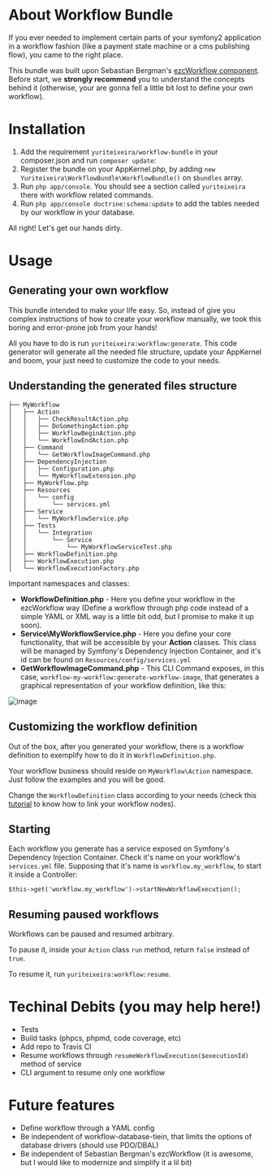 # About Workflow Bundle

If you ever needed to implement certain parts of your symfony2 application in a workflow fashion (like a payment state machine or a cms publishing flow), you came to the right place.

This bundle was built upon Sebastian Bergman's [ezcWorkflow component](http://zetacomponents.org/documentation/trunk/Workflow/tutorial.html). Before start, we **strongly recommend** you to understand the concepts behind it (otherwise, your are gonna fell a little bit lost to define your own workflow).

# Installation

1. Add the requirement `yuriteixeira/workflow-bundle` in your composer.json and run `composer update`:
2. Register the bundle on your AppKernel.php, by adding `new Yuriteixeira\WorkflowBundle\WorkflowBundle()` on `$bundles` array.
3. Run `php app/console`. You should see a section called `yuriteixeira` there with workflow related commands.
4. Run `php app/console doctrine:schema:update` to add the tables needed by our workflow in your database.

All right! Let's get our hands dirty.

# Usage

## Generating your own workflow

This bundle intended to make your life easy. So, instead of give you complex instructions of how to create your workflow manually, we took this boring and error-prone job from your hands!

All you have to do is run `yuriteixeira:workflow:generate`. This code generator will generate all the needed file structure, update your AppKernel and boom, your just need to customize the code to your needs. 

## Understanding the generated files structure

```
├── MyWorkflow
│   ├── Action
│   │   ├── CheckResultAction.php
│   │   ├── DoSomethingAction.php
│   │   ├── WorkflowBeginAction.php
│   │   └── WorkflowEndAction.php
│   ├── Command
│   │   └── GetWorkflowImageCommand.php
│   ├── DependencyInjection
│   │   ├── Configuration.php
│   │   └── MyWorkflowExtension.php
│   ├── MyWorkflow.php
│   ├── Resources
│   │   └── config
│   │       └── services.yml
│   ├── Service
│   │   └── MyWorkflowService.php
│   ├── Tests
│   │   └── Integration
│   │       └── Service
│   │           └── MyWorkflowServiceTest.php
│   ├── WorkflowDefinition.php
│   ├── WorkflowExecution.php
│   └── WorkflowExecutionFactory.php
```
Important namespaces and classes:

* **WorkflowDefinition.php** - Here you define your workflow in the ezcWorkflow way (Define a workflow through php code instead of a simple YAML or XML way is a little bit odd, but I promise to make it up soon).
* **Service\MyWorkflowService.php** - Here you define your core functionality, that will be accessible by your **Action** classes. This class will be managed by Symfony's Dependency Injection Container, and it's id can be found on `Resources/config/services.yml`
* **GetWorkflowImageCommand.php** - This CLI Command exposes, in this case, `workflow-my-workflow:generate-workflow-image`, that generates a graphical representation of your workflow definition, like this:

![image](http://f.cl.ly/items/3H3J2T0L36010Y1b450M/my-workflow_workflow_20130421_210946.png)


## Customizing the workflow definition

Out of the box, after you generated your workflow, there is a workflow definition to exemplify how to do it in `WorkflowDefinition.php`. 

Your workflow business should reside on `MyWorkflow\Action` namespace. Just follow the examples and you will be good.

Change the `WorkflowDefinition` class according to your needs (check this [tutorial](http://zetacomponents.org/documentation/trunk/Workflow/tutorial.html) to know how to link your workflow nodes).

## Starting

Each workflow you generate has a service exposed on Symfony's Dependency Injection Container. Check it's name on your workflow's `services.yml` file. Supposing that it's name is `workflow.my_workflow`, to start it inside a Controller:

```
$this->get('workflow.my_workflow')->startNewWorkflowExecution();
```

## Resuming paused workflows

Workflows can be paused and resumed arbitrary. 

To pause it, inside your `Action` class `run` method, return `false` instead of `true`.

To resume it, run `yuriteixeira:workflow:resume`.

# Techinal Debits (you may help here!)

* Tests
* Build tasks (phpcs, phpmd, code coverage, etc)
* Add repo to Travis CI 
* Resume workflows through `resumeWorkflowExecution($executionId)` method of service
* CLI argument to resume only one workflow

# Future features

* Define workflow through a YAML config
* Be independent of workflow-database-tiein, that limits the options of database drivers (should use PDO/DBAL)
* Be independent of Sebastian Bergman's ezcWorkflow (it is awesome, but I would like to modernize and simplify it a lil bit)
